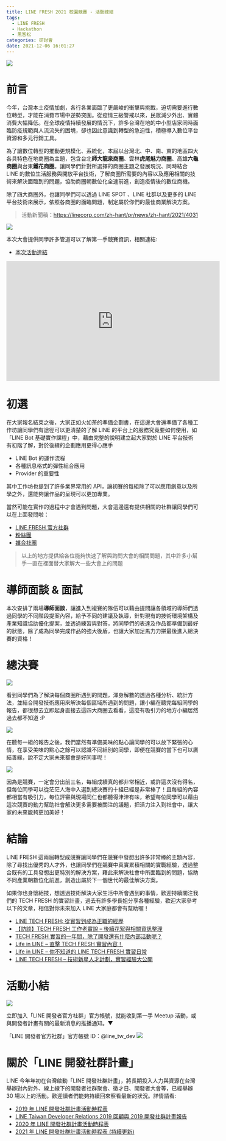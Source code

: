 ```yaml
---
title: LINE FRESH 2021 校園競賽 - 活動總結
tags:
  - LINE FRESH
  - Hackathon
  - 黑客松
categories: 研討會
date: 2021-12-06 16:01:27
---
```



![](https://nijialin.com/images/2021/fresh-2021/4.JPG)

# 前言

今年，台灣本土疫情加劇，各行各業面臨了更嚴峻的衝擊與挑戰，迫切需要進行數位轉型，才能在消費市場中逆勢突圍。從疫情三級警戒以來，民眾減少外出、實體消費大幅降低。在全球疫情持續發展的情況下，許多台灣在地的中小型店家同時面臨防疫規範與人流流失的困境，卻也因此意識到轉型的急迫性，積極導入數位平台資源和多元行銷工具。

為了讓數位轉型的推動更規模化、系統化，本屆以台灣北、中、南、東的地區四大各具特色在地商圈為主題，包含台北**師大龍泉商圈**、雲林**虎尾魅力商圈**、高雄**六龜商圈**與台東**鐵花商圈**。讓同學們針對所選擇的商圈主題之發展現況、同時結合 LINE 的數位生活服務與開放平台技術，了解商圈所需要的內容以及應用相關的技術來解決面臨到的問題，協助商圈朝數位化全速前進，創造疫情後的數位商機。

除了四大商圈外，也讓同學們可以透過 LINE SPOT 、LINE 社群以及更多的 LINE 平台技術來展示，依照各商圈的面臨問題，制定屬於你們的最佳商業解決方案。

> 活動新聞稿：https://linecorp.com/zh-hant/pr/news/zh-hant/2021/4031

![](https://nijialin.com/images/2021/fresh-2021/10.png)

本次大會提供同學許多管道可以了解第一手競賽資訊，相關連結:

- [本次活動連結](https://tw-fresh.line.me/)
<!-- more -->

<iframe width="560" height="315" src="https://www.youtube.com/embed/vBJ50m14dw0" title="YouTube video player" frameborder="0" allow="accelerometer; autoplay; clipboard-write; encrypted-media; gyroscope; picture-in-picture" allowfullscreen></iframe>

# 初選

在大家報名結束之後，大家正如火如荼的準備企劃書，在這邊大會還準備了各種工作坊讓同學們有途徑可以更清楚的了解 LINE 的平台上的服務究竟要如何使用，如「LINE Bot 基礎實作課程」中，藉由完整的說明建立起大家對於 LINE 平台技術有初階了解，對於後續的企劃應用更得心應手

<script async class="speakerdeck-embed" data-slide="24" data-id="0ec99040fbed4ad592fcf1c40dfa1f4e" data-ratio="1.77777777777778" src="//speakerdeck.com/assets/embed.js"></script>

- LINE Bot 的運作流程
- 各種訊息格式的彈性組合應用
- Provider 的重要性

<script async class="speakerdeck-embed" data-slide="6" data-id="0ec99040fbed4ad592fcf1c40dfa1f4e" data-ratio="1.77777777777778" src="//speakerdeck.com/assets/embed.js"></script>

其中工作坊也提到了許多業界常用的 API，讓初賽的每組除了可以應用創意以及所學之外，還能夠讓作品的呈現可以更加專業。

<script async class="speakerdeck-embed" data-slide="41" data-id="0ec99040fbed4ad592fcf1c40dfa1f4e" data-ratio="1.77777777777778" src="//speakerdeck.com/assets/embed.js"></script>

當然可能在實作的過程中才會遇到問題，大會這邊還有提供相關的社群讓同學們可以在上面發問啦：

- [LINE FRESH 官方社群](https://line.me/ti/g2/5HE7p2ZJqSWVmRhK0yf-yvulbn-ruJRM3cYVcw?utm_source=invitation&utm_medium=link_copy&utm_campaign=default)
- [粉絲團](https://www.facebook.com/LINEFRESHTW)
- [媒合社團](https://www.facebook.com/groups/1088588318552834)

> 以上的地方提供給各位能夠快速了解與詢問大會的相關問題，其中許多小幫手一直在裡面替大家解大一些大會上的問題

# 導師面談 & 面試

本次安排了兩場**導師面談**，讓進入到複賽的隊伍可以藉由提問讓各領域的導師們透過同學的不同階段提案內容，給予不同的建議及執導，針對現有的技術環境架構及產業知識協助優化提案，並透過練習與對答，將同學們的表達及作品都準備到最好的狀態，除了成為同學完成作品的強大後盾，也讓大家加足馬力力拼最後進入總決賽的資格！

# 總決賽

![](https://nijialin.com/images/2021/fresh-2021/1.JPG)

看到同學們為了解決每個商圈所遇到的問題，渾身解數的透過各種分析、統計方法，並結合開發技術應用來解決每個區域所遇到的問題，讓小編在聽完每組同學的報告，都很想去立即起身直接去這四大商圈去看看，這麼有吸引力的地方小編居然過去都不知道 :P

![](https://nijialin.com/images/2021/fresh-2021/3.JPG)

在聽每一組的報告之後，我們當然有準備美味的點心讓同學的可以放下緊張的心情，在享受美味的點心之餘可以認識不同組別的同學，即便在競賽的當下也可以廣結善緣，說不定大家未來都會是好同事呢！

![](https://nijialin.com/images/2021/fresh-2021/11.jpeg)

因為是競賽，一定會分出前三名，每組成績真的都非常相近，或許這次沒有得名，但每位同學可以從茫茫人海中入選到總決賽的十組已經是非常棒了！且每組的內容都相當有吸引力，每位評審與現場同仁也都聽得津津有味，希望每位同學可以藉由這次競賽的動力幫助社會解決更多需要被關注的議題，把活力注入到社會中，讓大家的未來能夠更加美好！

# 結論

LINE FRESH 這兩屆轉型成競賽讓同學們在競賽中發想出許多非常棒的主題內容，除了尋找出優秀的人才外，也讓同學們在競賽中真實累積相關的實戰經驗，透過整合既有的工具發想出更特別的解決方案，藉此來解決社會中所面臨到的問題，協助不同產業朝數位化前進，創造出屬於下一個世代的最佳解決方案。

<script async class="speakerdeck-embed" data-id="0ec99040fbed4ad592fcf1c40dfa1f4e" data-ratio="1.77777777777778" src="//speakerdeck.com/assets/embed.js"></script>

如果你也身懷絕技，想透過技術解決大家生活中所會遇到的事情，歡迎持續關注我們的 TECH FRESH 的實習計畫，過去有許多學長姐分享各種經驗，歡迎大家參考以下的文章，相信對你未來加入 LINE 大家庭都會有幫助喔！

- [LINE TECH FRESH: 從實習到成為正職的經歷](https://engineering.linecorp.com/zh-hant/blog/from-line-tech-fresh-to-liner/)
- [【訪談】TECH FRESH 工作老實說 – 後續花絮與相關資訊整理](https://engineering.linecorp.com/zh-hant/blog/what-is-tech-fresh-interview/)
- [TECH FRESH 實習的一年間，除了開發還有什麼內部活動呢？](https://engineering.linecorp.com/zh-hant/blog/line-tech-fresh-2020-graduate/)
- [Life in LINE – 直擊 TECH FRESH 實習內容！](https://engineering.linecorp.com/zh-hant/blog/life-in-line-tech-fresh-sharing/)
- [Life in LINE – 你不知道的 LINE TECH FRESH 實習日常](https://engineering.linecorp.com/zh-hant/blog/line-tech-fresh-2021/)
- [LINE TECH FRESH – 技術新星人才計劃，實習經驗大公開](https://engineering.linecorp.com/zh-hant/blog/tech-fresh-2020/)

# 活動小結

![](https://nijialin.com/images/2021/fresh-2021/5.JPG)

立即加入「LINE 開發者官方社群」官方帳號，就能收到第一手 Meetup 活動，或與開發者計畫有關的最新消息的推播通知。▼

「LINE 開發者官方社群」官方帳號 ID：@line_tw_dev
![](https://www.evanlin.com/images/2020/line-tw-dev-qr.png)

# 關於「LINE 開發社群計畫」

LINE 今年年初在台灣啟動「LINE 開發社群計畫」，將長期投入人力與資源在台灣舉辦對內對外、線上線下的開發者社群聚會、徵才日、開發者大會等，已經舉辦 30 場以上的活動。歡迎讀者們能夠持續回來察看最新的狀況。詳情請看:

- [2019 年 LINE 開發社群計畫活動時程表](https://engineering.linecorp.com/zh-hant/blog/line-taiwan-developer-relations-2019-plan/)
- [LINE Taiwan Developer Relations 2019 回顧與 2019 開發社群計畫報告](https://engineering.linecorp.com/zh-hant/blog/line-taiwan-developer-relations-2019/)
- [2020 年 LINE 開發社群計畫活動時程表](https://engineering.linecorp.com/zh-hant/blog/2020-line-tw-devrel/)
- [2021 年 LINE 開發社群計畫活動時程表 (持續更新)](https://engineering.linecorp.com/zh-hant/blog/2021-line-tw-devrel/)

<style>
  section.compact {
    font-size: 150%  
  }
  img[alt~="center"] {
    display: block;
    margin: 0 auto;
  }
</style>
